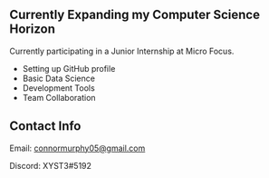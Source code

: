 ## Currently Expanding my Computer Science Horizon

Currently participating in a Junior Internship at Micro Focus. 

* Setting up GitHub profile
* Basic Data Science
* Development Tools
* Team Collaboration

<!--
**Cmurphy05/CMurphy05** is a ✨ _special_ ✨ repository because its `README.md` (this file) appears on your GitHub profile.

Here are some ideas to get you started:

- 🔭 I’m currently working on ...
- 🌱 I’m currently learning ...
- 👯 I’m looking to collaborate on ...
- 🤔 I’m looking for help with ...
- 💬 Ask me about ...
- 📫 How to reach me: ...
- 😄 Pronouns: ...
- ⚡ Fun fact: ...
-->

## Contact Info
Email: connormurphy05@gmail.com

Discord: XYST3#5192
